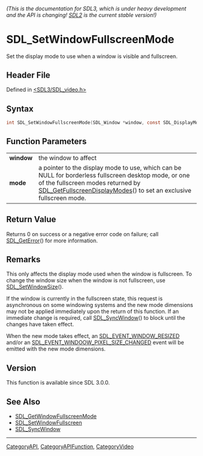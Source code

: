 ###### (This is the documentation for SDL3, which is under heavy development and the API is changing! [SDL2](https://wiki.libsdl.org/SDL2/) is the current stable version!)
# SDL_SetWindowFullscreenMode

Set the display mode to use when a window is visible and fullscreen.

## Header File

Defined in [<SDL3/SDL_video.h>](https://github.com/libsdl-org/SDL/blob/main/include/SDL3/SDL_video.h)

## Syntax

```c
int SDL_SetWindowFullscreenMode(SDL_Window *window, const SDL_DisplayMode *mode);
```

## Function Parameters

|                |                                                                                                                                                                                                                                                  |
| -------------- | ------------------------------------------------------------------------------------------------------------------------------------------------------------------------------------------------------------------------------------------------ |
| **window**     | the window to affect                                                                                                                                                                                                                             |
| **mode**       | a pointer to the display mode to use, which can be NULL for borderless fullscreen desktop mode, or one of the fullscreen modes returned by [SDL_GetFullscreenDisplayModes](SDL_GetFullscreenDisplayModes)() to set an exclusive fullscreen mode. |

## Return Value

Returns 0 on success or a negative error code on failure; call
[SDL_GetError](SDL_GetError)() for more information.

## Remarks

This only affects the display mode used when the window is fullscreen. To
change the window size when the window is not fullscreen, use
[SDL_SetWindowSize](SDL_SetWindowSize)().

If the window is currently in the fullscreen state, this request is
asynchronous on some windowing systems and the new mode dimensions may not
be applied immediately upon the return of this function. If an immediate
change is required, call [SDL_SyncWindow](SDL_SyncWindow)() to block until
the changes have taken effect.

When the new mode takes effect, an
[SDL_EVENT_WINDOW_RESIZED](SDL_EVENT_WINDOW_RESIZED) and/or an
[SDL_EVENT_WINDOOW_PIXEL_SIZE_CHANGED](SDL_EVENT_WINDOOW_PIXEL_SIZE_CHANGED)
event will be emitted with the new mode dimensions.

## Version

This function is available since SDL 3.0.0.

## See Also

- [SDL_GetWindowFullscreenMode](SDL_GetWindowFullscreenMode)
- [SDL_SetWindowFullscreen](SDL_SetWindowFullscreen)
- [SDL_SyncWindow](SDL_SyncWindow)

----
[CategoryAPI](CategoryAPI), [CategoryAPIFunction](CategoryAPIFunction), [CategoryVideo](CategoryVideo)

